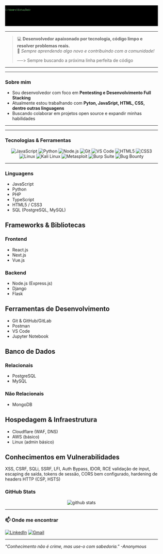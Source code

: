 <p align="center">
  <img src="https://github.com/Samuelsp17/Samuelsp17/blob/main/gitf-ezgif.com-video-to-gif-converter.gif?raw=true" alt="GIF hacker Samuel" width="700" />
</p>

---

> 💻 **Desenvolvedor apaixonado por tecnologia, código limpo e resolver problemas reais.**  
> 🔧 _Sempre aprendendo algo novo e contribuindo com a comunidade!_  
>  
> ──> Sempre buscando a próxima linha perfeita de código   

---

---

### Sobre mim

- Sou desenvolvedor com foco em **Pentesting e Desenvolvimento Full Stacking**
- Atualmente estou trabalhando com **Pyton, JavaSript, HTML, CSS, dentre outras linguagens**
- Buscando colaborar em projetos open source e expandir minhas habilidades

---

---

###  Tecnologias & Ferramentas

<p align="center">
  <img src="https://img.shields.io/badge/-JavaScript-black?style=for-the-badge&logo=javascript" alt="JavaScript" />
  <img src="https://img.shields.io/badge/-Python-black?style=for-the-badge&logo=python" alt="Python" />
  <img src="https://img.shields.io/badge/-Node.js-black?style=for-the-badge&logo=node.js" alt="Node.js" />
  <img src="https://img.shields.io/badge/-Git-black?style=for-the-badge&logo=git" alt="Git" />
  <img src="https://img.shields.io/badge/-VS%20Code-black?style=for-the-badge&logo=visual-studio-code" alt="VS Code" />
  <img src="https://img.shields.io/badge/HTML5-%23E34F26.svg?style=for-the-badge&logo=html5&logoColor=white" alt="HTML5" />
  <img src="https://img.shields.io/badge/CSS3-%231572B6.svg?style=for-the-badge&logo=css3&logoColor=white" alt="CSS3" />

 
  <img src="https://img.shields.io/badge/Linux-FCC624?style=for-the-badge&logo=linux&logoColor=black" alt="Linux" />
  <img src="https://img.shields.io/badge/Kali_Linux-557C94?style=for-the-badge&logo=kalilinux&logoColor=white" alt="Kali Linux" />
  <img src="https://img.shields.io/badge/Metasploit-222222?style=for-the-badge&logo=metasploit&logoColor=white" alt="Metasploit" />
  <img src="https://img.shields.io/badge/Burp_Suite-FF6F00?style=for-the-badge&logo=burpsuite&logoColor=white" alt="Burp Suite" />
  <img src="https://img.shields.io/badge/Bug_Bounty-%2300A676.svg?style=for-the-badge&logo=bugcrowd&logoColor=white" alt="Bug Bounty" />
</p>

---
### Linguagens
- JavaScript 
- Python
- PHP
- TypeScript
- HTML5 / CSS3
- SQL (PostgreSQL, MySQL)

## Frameworks & Bibliotecas

### Frontend
- React.js
- Next.js
- Vue.js

### Backend
- Node.js (Express.js)
- Django
- Flask


## Ferramentas de Desenvolvimento
- Git & GitHub/GitLab
- Postman 
- VS Code
- Jupyter Notebook


## Banco de Dados

### Relacionais
- PostgreSQL
- MySQL

### Não Relacionais
- MongoDB


## Hospedagem & Infraestrutura
- Cloudflare (WAF, DNS)
- AWS (básico)
- Linux (admin básico)

## Conhecimentos em Vulnerabilidades
XSS, CSRF, SQLi, SSRF, LFI, Auth Bypass, IDOR, RCE
validação de input, escaping de saída, tokens de sessão, CORS bem configurado, hardening de headers HTTP (CSP, HSTS)

### GitHub Stats

<p align="center">
  <img src="https://github-readme-stats.vercel.app/api?username=Samuelsp17&show_icons=true&theme=radical" alt="github stats"/>
</p>

---

### 📫 Onde me encontrar

[![LinkedIn](https://img.shields.io/badge/-LinkedIn-0A66C2?style=flat-square&logo=linkedin&logoColor=white)](https://www.linkedin.com/in/samuel-pedrosa-535302305/) 
[![Gmail](https://img.shields.io/badge/-Email-D14836?style=flat-square&logo=gmail&logoColor=white)](mailto:samdsp@gmail.com)

---

*“Conhecimento não é crime, mas use-o com sabedoria.” -Anonymous*
